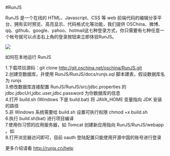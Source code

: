 #RunJS

RunJS 是一个在线的 HTML、Javascript、CSS 等 web 前端代码的编辑分享平台，拥有实时预览、高亮显示、代码格式化等功能，我们提供 OSChina、微博、qq、github、google、yahoo、hotmail这七种登录方式，你只需要有七种任意一个帐号就可以点击右上角的登录按钮来立即体验RunJS。

<img src='http://runjs.cn/img/help/create.png'/>

如何在本地运行 RunJS

 1.下载项目源码：git clone http://git.oschina.net/oschina/RunJS.git  
 2.创建空数据库，并使用 RunJS/RunJS/docs/runjs.sql 脚本建表，假设数据库名为 runjs  
 3.修改数据库连接配置 RunJS/RunJS/src/jdbc.properties 的 jdbc.jdbcUrl,jdbc.user,jdbc.password 为你数据库的信息  
 4.打开 build.sh (Windows 下是 build.bat) 将 JAVA_HOME 变量指向 JDK 安装的路径  
 5.非 Windows 系统需要给 build.sh 设置可执行权限 chmod +x build.sh  
 6.执行 build.sh(bat) 进行项目编译  
 7.使用你习惯的应用服务器，如 Tomcat 创建新应用指向 RunJS/RunJS/webapp 。如 <Context path="" docBase="/Users/winterlau/workdir/RunJS/RunJS/webapp"/>  
 8.打开浏览器访问即可，目前 oauth 登陆配置只能使用开源中国的账号进行登录

更多介绍请看 <a href="http://runjs.cn/help" target="_blank">http://runjs.cn/help</a>